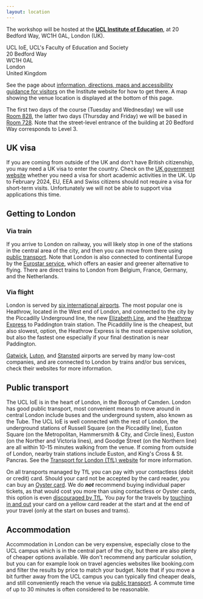 ```yaml
---
layout: location
---
```


The workshop will be hosted at the [**UCL Institute of Education**](https://www.ucl.ac.uk/ioe/), at 20 Bedford Way, WC1H 0AL, London (UK).

UCL IoE, UCL's Faculty of Education and Society<br/>
20 Bedford Way<br/>
WC1H 0AL<br/>
London<br/>
United Kingdom

See the page about [information, directions, maps and accessibility guidance for visitors](https://www.ucl.ac.uk/ioe/about-ioe/contact-ioe/visitor-accessibility) on the Institute website for how to get there.
A map showing the venue location is displayed at the bottom of this page.

The first two days of the course (Tuesday and Wednesday) we will use [Room 828](/rooms/room-828), the latter two days (Thursday and Friday) we will be based in [Room 728](/rooms/room-728).
Note that the street-level entrance of the building at 20 Bedford Way corresponds to Level 3.

## UK visa

If you are coming from outside of the UK and don't have British citizenship, you
may need a UK visa to enter the country.  Check on the [UK government
website](https://www.gov.uk/check-uk-visa) whether you need a visa for short
academic activities in the UK.  Up to February 2024, EU, EEA and Swiss citizens
should not require a visa for short-term visits.  Unfortunately we will not be
able to support visa applications this time.

## Getting to London

### Via train

If you arrive to London on railway, you will likely stop in one of the stations
in the central area of the city, and then you can move from there using [public
transport](#public-transport).  Note that London is also connected to
continental Europe by the [Eurostar service](https://www.eurostar.com/), which
offers an easier and greener alternative to flying.  There are direct trains to
London from Belgium, France, Germany, and the Netherlands.

### Via flight

London is served by [six international
airports](https://en.wikipedia.org/wiki/Airports_of_London).  The most popular
one is Heathrow, located in the West end of London, and connected to the city by
the Piccadilly Underground line, the new [Elizabeth
Line](https://tfl.gov.uk/modes/elizabeth-line/), and the [Heathrow
Express](https://www.heathrowexpress.com/) to Paddington train station.  The
Picaddilly line is the cheapest, but also slowest, option, the Heathrow Express
is the most expensive solution, but also the fastest one especially if your
final destination is near Paddington.

[Gatwick](https://www.gatwickairport.com/transport-options/to-from-london.html),
[Luton](https://www.london-luton.co.uk/to-and-from-lla), and
[Stansted](https://www.stanstedairport.com/getting-to-and-from/) airports are
served by many low-cost companies, and are connected to London by trains and/or
bus services, check their websites for more information.

## Public transport

The UCL IoE is in the heart of London, in the Borough of Camden.  London has
good public transport, most convenient means to move around in central London
include buses and the underground system, also known as the Tube.  The UCL IoE
is well connected with the rest of London, the underground stations of Russell
Square (on the Piccadilly line), Euston Square (on the Metropolitan, Hammersmith
& City, and Circle lines), Euston (on the Norther and Victoria lines), and
Goodge Street (on the Northern line) are all within 10-15 minutes walking from
the venue.  If coming from outside of London, nearby train stations include
Euston, and King's Cross & St. Pancras.  See the [Transport for
London (TfL) website](https://tfl.gov.uk/) for more information.

On all transports managed by TfL you can pay with your contactless (debit or
credit) card.  Should your card not be accepted by the card reader, you can buy an
[Oyster card](https://oyster.tfl.gov.uk/).  We do ***not*** recommend buying
individual paper tickets, as that would cost you more than using contactless or
Oyster cards, this option is even [discouraged by
TfL](https://tfl.gov.uk/fares/how-to-pay-and-where-to-buy-tickets-and-oyster/single-and-return-tickets).
You pay for the travels by [touching in and
out](https://tfl.gov.uk/fares/how-to-pay-and-where-to-buy-tickets-and-oyster/pay-as-you-go/touching-in-and-out)
your card on a yellow card reader at the start and at the end of your travel
(only at the start on buses and trams).

## Accommodation

Accommodation in London can be very expensive, especially close to the UCL
campus which is in the central part of the city, but there are also plenty of
cheaper options available. We don't recommend any particular solution, but you
can for example look on travel agencies websites like booking.com and filter the
results by price to match your budget.  Note that if you move a bit further away
from the UCL campus you can typically find cheaper deals, and still conveniently
reach the venue via [public transport](#public-transport).  A commute time of up
to 30 minutes is often considered to be reasonable.
